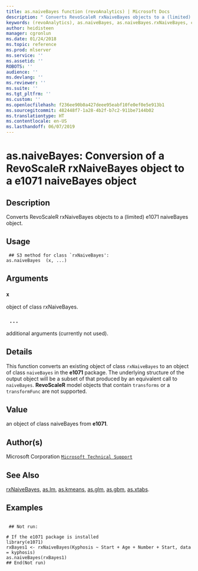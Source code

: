 ```yaml
---
title: as.naiveBayes function (revoAnalytics) | Microsoft Docs
description: " Converts RevoScaleR rxNaiveBayes objects to a (limited) e1071 naiveBayes object. "
keywords: (revoAnalytics), as.naiveBayes, as.naiveBayes.rxNaiveBayes, category, models
author: heidisteen
manager: cgronlun
ms.date: 01/24/2018
ms.topic: reference
ms.prod: mlserver
ms.service: ''
ms.assetid: ''
ROBOTS: ''
audience: ''
ms.devlang: ''
ms.reviewer: ''
ms.suite: ''
ms.tgt_pltfrm: ''
ms.custom: ''
ms.openlocfilehash: f236ee90b0a427deee95eabf10fe0ef0e5e913b1
ms.sourcegitcommit: 482448f7-1a28-4b2f-b7c2-911be7144b02
ms.translationtype: HT
ms.contentlocale: en-US
ms.lasthandoff: 06/07/2019
---
```

 # <a name="asnaivebayes-conversion-of-a-revoscaler-rxnaivebayes-object-to-a-e1071-naivebayes-object"></a>as.naiveBayes: Conversion of a RevoScaleR rxNaiveBayes object to a e1071 naiveBayes object 
 ## <a name="description"></a>Description

Converts RevoScaleR rxNaiveBayes objects to a (limited) e1071 naiveBayes object.


 ## <a name="usage"></a>Usage

```   
 ## S3 method for class `rxNaiveBayes':
as.naiveBayes  (x, ...)

```

 ## <a name="arguments"></a>Arguments



 ### `x`
 object of class rxNaiveBayes. 


 ### ` ...`
 additional arguments (currently not used). 




 ## <a name="details"></a>Details

This function converts an existing object of class `rxNaiveBayes` to an object of class `naiveBayes` in the **e1071** package.
The underlying structure of the output object will be a subset of that produced by an equivalent call to `naiveBayes`. **RevoScaleR** model objects that contain `transforms` or a `transformFunc` are not supported.



 ## <a name="value"></a>Value

an object of class naiveBayes from **e1071**.


 ## <a name="authors"></a>Author(s)
 Microsoft Corporation [`Microsoft Technical Support`](https://go.microsoft.com/fwlink/?LinkID=698556&clcid=0x409)


 ## <a name="see-also"></a>See Also

[rxNaiveBayes](rxNaiveBayes.md), [as.lm](as.lm.md), [as.kmeans](as.kmeans.md), [as.glm](as.glm.md), [as.gbm](as.gbm.md), [as.xtabs](as.xtabs.md).


 ## <a name="examples"></a>Examples

 ```

  ## Not run:

# If the e1071 package is installed 
library(e1071)
rxBayes1 <- rxNaiveBayes(Kyphosis ~ Start + Age + Number + Start, data = kyphosis)
as.naiveBayes(rxBayes1)
 ## End(Not run) 
```




